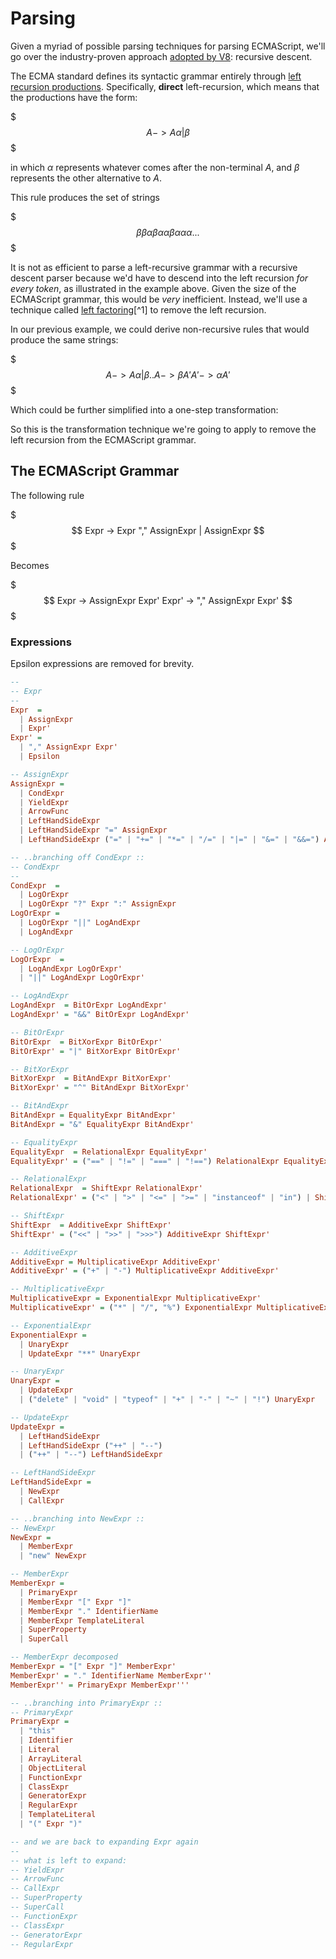 # Parsing

Given a myriad of possible parsing techniques for parsing ECMAScript, we'll go over the industry-proven approach [adopted by V8](https://chromium.googlesource.com/v8/v8/+/2893b9fbd61dc7e50e679d21e7850e8486d4320d/src/parsing/preparser.h#19): recursive descent.

The ECMA standard defines its syntactic grammar entirely through [left recursion productions](https://en.wikipedia.org/wiki/Left_recursion). Specifically, **direct** left-recursion, which means that the productions have the form:

$$$
A -> A \alpha | \beta
$$$

in which $\alpha$ represents whatever comes after the non-terminal $A$, and $\beta$ represents the other alternative to $A$.

This rule produces the set of strings

$$$
\beta
\beta\alpha
\beta\alpha\alpha
\beta\alpha\alpha\alpha
...
$$$

It is not as efficient to parse a left-recursive grammar with a recursive descent parser because we'd have to descend into the left recursion _for every token_, as illustrated in the example above. Given the size of the ECMAScript grammar, this would be _very_ inefficient. Instead, we'll use a technique called [left factoring](https://en.wikipedia.org/wiki/Left_factoring)[^1] to remove the left recursion.

In our previous example, we could derive non-recursive rules that would produce the same strings:

$$$
A -> A \alpha | \beta
..
A -> \beta A'
A' -> \alpha A'
$$$

Which could be further simplified into a one-step transformation:

So this is the transformation technique we're going to apply to remove the left recursion from the ECMAScript grammar.

## The ECMAScript Grammar

The following rule

$$$
Expr -> Expr "," AssignExpr | AssignExpr
$$$

Becomes

$$$
Expr  -> AssignExpr Expr'
Expr' -> "," AssignExpr Expr'
$$$


### Expressions

Epsilon expressions are removed for brevity.

```hs
--
-- Expr
--
Expr  =
  | AssignExpr
  | Expr'
Expr' = 
  | "," AssignExpr Expr'
  | Epsilon

-- AssignExpr
AssignExpr =
  | CondExpr
  | YieldExpr
  | ArrowFunc
  | LeftHandSideExpr
  | LeftHandSideExpr "=" AssignExpr
  | LeftHandSideExpr ("=" | "+=" | "*=" | "/=" | "|=" | "&=" | "&&=") AssignExpr

-- ..branching off CondExpr ::
-- CondExpr
--
CondExpr  = 
  | LogOrExpr
  | LogOrExpr "?" Expr ":" AssignExpr
LogOrExpr = 
  | LogOrExpr "||" LogAndExpr
  | LogAndExpr

-- LogOrExpr
LogOrExpr  =
  | LogAndExpr LogOrExpr'
  | "||" LogAndExpr LogOrExpr'

-- LogAndExpr
LogAndExpr  = BitOrExpr LogAndExpr'
LogAndExpr' = "&&" BitOrExpr LogAndExpr'

-- BitOrExpr
BitOrExpr  = BitXorExpr BitOrExpr'
BitOrExpr' = "|" BitXorExpr BitOrExpr'

-- BitXorExpr
BitXorExpr  = BitAndExpr BitXorExpr'
BitXorExpr' = "^" BitAndExpr BitXorExpr'

-- BitAndExpr
BitAndExpr = EqualityExpr BitAndExpr'
BitAndExpr = "&" EqualityExpr BitAndExpr'

-- EqualityExpr
EqualityExpr  = RelationalExpr EqualityExpr'
EqualityExpr' = ("==" | "!=" | "===" | "!==") RelationalExpr EqualityExpr'

-- RelationalExpr
RelationalExpr  = ShiftExpr RelationalExpr'
RelationalExpr' = ("<" | ">" | "<=" | ">=" | "instanceof" | "in") | ShiftExpr RelationalExpr'

-- ShiftExpr
ShiftExpr  = AdditiveExpr ShiftExpr'
ShiftExpr' = ("<<" | ">>" | ">>>") AdditiveExpr ShiftExpr'

-- AdditiveExpr
AdditiveExpr = MultiplicativeExpr AdditiveExpr'
AdditiveExpr' = ("+" | "-") MultiplicativeExpr AdditiveExpr'

-- MultiplicativeExpr 
MultiplicativeExpr = ExponentialExpr MultiplicativeExpr'
MultiplicativeExpr' = ("*" | "/", "%") ExponentialExpr MultiplicativeExpr'

-- ExponentialExpr
ExponentialExpr = 
  | UnaryExpr
  | UpdateExpr "**" UnaryExpr

-- UnaryExpr
UnaryExpr =
  | UpdateExpr
  | ("delete" | "void" | "typeof" | "+" | "-" | "~" | "!") UnaryExpr

-- UpdateExpr
UpdateExpr =
  | LeftHandSideExpr
  | LeftHandSideExpr ("++" | "--")
  | ("++" | "--") LeftHandSideExpr

-- LeftHandSideExpr
LeftHandSideExpr =
  | NewExpr 
  | CallExpr

-- ..branching into NewExpr ::
-- NewExpr
NewExpr = 
  | MemberExpr
  | "new" NewExpr

-- MemberExpr
MemberExpr = 
  | PrimaryExpr
  | MemberExpr "[" Expr "]"
  | MemberExpr "." IdentifierName
  | MemberExpr TemplateLiteral
  | SuperProperty
  | SuperCall

-- MemberExpr decomposed
MemberExpr = "[" Expr "]" MemberExpr'
MemberExpr' = "." IdentifierName MemberExpr''
MemberExpr'' = PrimaryExpr MemberExpr'''

-- ..branching into PrimaryExpr ::
-- PrimaryExpr
PrimaryExpr = 
  | "this"
  | Identifier
  | Literal
  | ArrayLiteral
  | ObjectLiteral
  | FunctionExpr
  | ClassExpr
  | GeneratorExpr
  | RegularExpr
  | TemplateLiteral
  | "(" Expr ")"

-- and we are back to expanding Expr again
--
-- what is left to expand:
-- YieldExpr
-- ArrowFunc
-- CallExpr
-- SuperProperty
-- SuperCall
-- FunctionExpr
-- ClassExpr
-- GeneratorExpr
-- RegularExpr
```